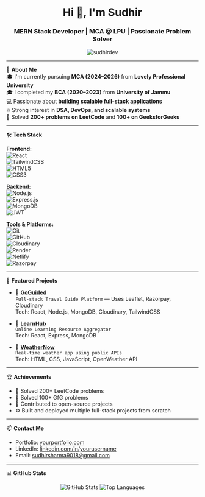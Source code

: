 <h1 align="center">Hi 👋, I'm Sudhir</h1>
<h3 align="center">MERN Stack Developer | MCA @ LPU | Passionate Problem Solver</h3>

<p align="center">
  <img src="https://komarev.com/ghpvc/?username=sudhirdev&label=Profile%20views&color=0e75b6&style=flat" alt="sudhirdev" />
</p>

---

🚀 **About Me**  
🎓 I'm currently pursuing **MCA (2024–2026)** from **Lovely Professional University**  
🎓 I completed my **BCA (2020–2023)** from **University of Jammu**  
💻 Passionate about **building scalable full-stack applications**  
🔥 Strong interest in **DSA, DevOps, and scalable systems**  
🧠 Solved **200+ problems on LeetCode** and **100+ on GeeksforGeeks**  

---

🛠️ **Tech Stack**

**Frontend:**  
![React](https://img.shields.io/badge/-React-black?logo=react)  
![TailwindCSS](https://img.shields.io/badge/-TailwindCSS-38B2AC?logo=tailwind-css)  
![HTML5](https://img.shields.io/badge/-HTML5-E34F26?logo=html5)  
![CSS3](https://img.shields.io/badge/-CSS3-1572B6?logo=css3)

**Backend:**  
![Node.js](https://img.shields.io/badge/-Node.js-339933?logo=node.js)  
![Express.js](https://img.shields.io/badge/-Express-black?logo=express)  
![MongoDB](https://img.shields.io/badge/-MongoDB-47A248?logo=mongodb)  
![JWT](https://img.shields.io/badge/-JWT-black?logo=jsonwebtokens)

**Tools & Platforms:**  
![Git](https://img.shields.io/badge/-Git-F05032?logo=git)  
![GitHub](https://img.shields.io/badge/-GitHub-181717?logo=github)  
![Cloudinary](https://img.shields.io/badge/-Cloudinary-3448C5?logo=cloudinary)  
![Render](https://img.shields.io/badge/-Render-46B1E2?logo=render)  
![Netlify](https://img.shields.io/badge/-Netlify-00C7B7?logo=netlify)  
![Razorpay](https://img.shields.io/badge/-Razorpay-387EF5?logo=razorpay)

---

📌 **Featured Projects**

- 🔗 [**GoGuided**](https://go-guided.com)  
  `Full-stack Travel Guide Platform` — Uses Leaflet, Razorpay, Cloudinary  
  Tech: React, Node.js, MongoDB, Cloudinary, TailwindCSS  

- 🔗 [**LearnHub**](https://github.com/yourusername/learnhub)  
  `Online Learning Resource Aggregator`  
  Tech: React, Express, MongoDB  

- 🔗 [**WeatherNow**](https://github.com/yourusername/weathernow)  
  `Real-time weather app using public APIs`  
  Tech: HTML, CSS, JavaScript, OpenWeather API  

---

🏆 **Achievements**

- 🧠 Solved 200+ LeetCode problems  
- 🧠 Solved 100+ GfG problems  
- 🌱 Contributed to open-source projects  
- ⚙️ Built and deployed multiple full-stack projects from scratch

---

📫 **Contact Me**

- Portfolio: [yourportfolio.com](https://yourportfolio.com)  
- LinkedIn: [linkedin.com/in/yourusername](https://linkedin.com/in/yourusername)  
- Email: sudhirsharma9018@gmail.com  

---

📊 **GitHub Stats**

<p align="center">
  <img src="https://github-readme-stats.vercel.app/api?username=Sudhir03&show_icons=true&theme=radical" alt="GitHub Stats" />
  <img src="https://github-readme-stats.vercel.app/api/top-langs/?username=Sudhir03&layout=compact&theme=radical" alt="Top Languages" />
</p>
